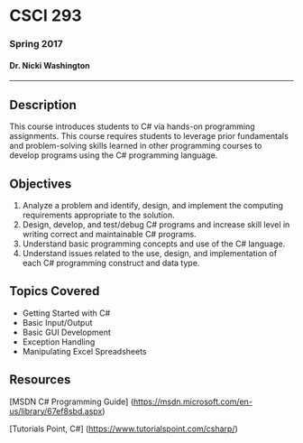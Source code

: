 # CSCI 293
### Spring 2017
#### Dr. Nicki Washington

------------------------------

Description
------------------------------
This course introduces students to C# via hands-on programming assignments. This course
requires students to leverage prior fundamentals and problem-solving skills learned in other
programming courses to develop programs using the C# programming language.

Objectives
------------------------------
1. Analyze a problem and identify, design, and implement the computing requirements
appropriate to the solution.
2. Design, develop, and test/debug C# programs and increase skill level in writing correct
and maintainable C# programs.
3. Understand basic programming concepts and use of the C# language.
4. Understand issues related to the use, design, and implementation of each C#
programming construct and data type.

Topics Covered
------------------------------
- Getting Started with C#
- Basic Input/Output
- Basic GUI Development
- Exception Handling
- Manipulating Excel Spreadsheets

Resources
------------------------------
[MSDN C# Programming Guide] (https://msdn.microsoft.com/en-us/library/67ef8sbd.aspx)

[Tutorials Point, C#] (https://www.tutorialspoint.com/csharp/)
